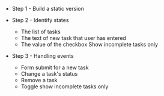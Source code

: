 - Step 1 - Build a static version

- Step 2 - Identify states
    
    - The list of tasks
    - The text of new task that user has entered
    - The value of the checkbox Show incomplete tasks only

- Step 3 - Handling events
     
     - Form submit for a new task
     - Change a task's status
     - Remove a task
     - Toggle show incomplete tasks only
